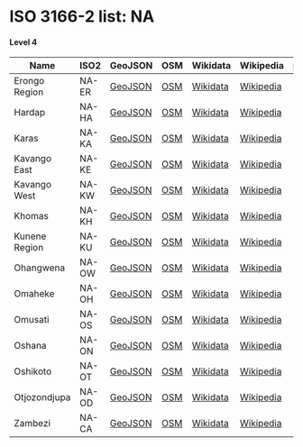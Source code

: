 # ISO 3166-2 list: NA


#### Level 4
Name | ISO2 | GeoJSON | OSM | Wikidata | Wikipedia | population 
--- | --- | --- | --- | --- | --- | --: 
Erongo Region | NA-ER | [GeoJSON](../../geojson/high/iso2/NA/NA-ER.geojson) | [OSM](https://www.openstreetmap.org/relation/2279555) | [Wikidata](https://www.wikidata.org/wiki/Q648753) | [Wikipedia](http://en.wikipedia.org/wiki/en%3AErongo%20Region) | 150,400
Hardap | NA-HA | [GeoJSON](../../geojson/high/iso2/NA/NA-HA.geojson) | [OSM](https://www.openstreetmap.org/relation/2279556) | [Wikidata](https://www.wikidata.org/wiki/Q752676) | [Wikipedia](http://en.wikipedia.org/wiki/en%3AHardap%20Region) | 79,000
Karas | NA-KA | [GeoJSON](../../geojson/high/iso2/NA/NA-KA.geojson) | [OSM](https://www.openstreetmap.org/relation/2279557) | [Wikidata](https://www.wikidata.org/wiki/Q573467) | [Wikipedia](http://en.wikipedia.org/wiki/en%3A%C7%81Karas%20Region) | 77,421
Kavango East | NA-KE | [GeoJSON](../../geojson/high/iso2/NA/NA-KE.geojson) | [OSM](https://www.openstreetmap.org/relation/3995170) | [Wikidata](https://www.wikidata.org/wiki/Q14824032) | [Wikipedia](http://en.wikipedia.org/wiki/en%3AKavango%20East) | 
Kavango West | NA-KW | [GeoJSON](../../geojson/high/iso2/NA/NA-KW.geojson) | [OSM](https://www.openstreetmap.org/relation/3995171) | [Wikidata](https://www.wikidata.org/wiki/Q14824027) | [Wikipedia](http://en.wikipedia.org/wiki/en%3AKavango%20West) | 
Khomas | NA-KH | [GeoJSON](../../geojson/high/iso2/NA/NA-KH.geojson) | [OSM](https://www.openstreetmap.org/relation/2279585) | [Wikidata](https://www.wikidata.org/wiki/Q834508) | [Wikipedia](http://en.wikipedia.org/wiki/en%3AKhomas%20Region) | 
Kunene Region | NA-KU | [GeoJSON](../../geojson/high/iso2/NA/NA-KU.geojson) | [OSM](https://www.openstreetmap.org/relation/2279589) | [Wikidata](https://www.wikidata.org/wiki/Q834513) | [Wikipedia](http://en.wikipedia.org/wiki/en%3AKunene%20Region) | 
Ohangwena | NA-OW | [GeoJSON](../../geojson/high/iso2/NA/NA-OW.geojson) | [OSM](https://www.openstreetmap.org/relation/2279597) | [Wikidata](https://www.wikidata.org/wiki/Q845702) | [Wikipedia](http://en.wikipedia.org/wiki/en%3AOhangwena%20Region) | 
Omaheke | NA-OH | [GeoJSON](../../geojson/high/iso2/NA/NA-OH.geojson) | [OSM](https://www.openstreetmap.org/relation/2279601) | [Wikidata](https://www.wikidata.org/wiki/Q838775) | [Wikipedia](http://en.wikipedia.org/wiki/en%3AOmaheke%20Region) | 
Omusati | NA-OS | [GeoJSON](../../geojson/high/iso2/NA/NA-OS.geojson) | [OSM](https://www.openstreetmap.org/relation/2279621) | [Wikidata](https://www.wikidata.org/wiki/Q764385) | [Wikipedia](http://en.wikipedia.org/wiki/en%3AOmusati%20Region) | 243,166
Oshana | NA-ON | [GeoJSON](../../geojson/high/iso2/NA/NA-ON.geojson) | [OSM](https://www.openstreetmap.org/relation/2279623) | [Wikidata](https://www.wikidata.org/wiki/Q534528) | [Wikipedia](http://en.wikipedia.org/wiki/en%3AOshana%20Region) | 
Oshikoto | NA-OT | [GeoJSON](../../geojson/high/iso2/NA/NA-OT.geojson) | [OSM](https://www.openstreetmap.org/relation/2279627) | [Wikidata](https://www.wikidata.org/wiki/Q876512) | [Wikipedia](http://en.wikipedia.org/wiki/en%3AOshikoto%20Region) | 
Otjozondjupa | NA-OD | [GeoJSON](../../geojson/high/iso2/NA/NA-OD.geojson) | [OSM](https://www.openstreetmap.org/relation/2279628) | [Wikidata](https://www.wikidata.org/wiki/Q876506) | [Wikipedia](http://en.wikipedia.org/wiki/en%3AOtjozondjupa%20Region) | 
Zambezi | NA-CA | [GeoJSON](../../geojson/high/iso2/NA/NA-CA.geojson) | [OSM](https://www.openstreetmap.org/relation/2279554) | [Wikidata](https://www.wikidata.org/wiki/Q473190) | [Wikipedia](http://en.wikipedia.org/wiki/en%3AZambezi%20Region) | 90,100
